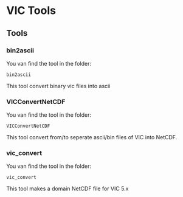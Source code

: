 # VIC Tools

## Tools

### bin2ascii
You van find the tool in the folder: 

`bin2ascii`

This tool convert binary vic files into ascii

### VICConvertNetCDF
You van find the tool in the folder: 

`VICConvertNetCDF`

This tool convert from/to seperate ascii/bin files of VIC into NetCDF.

### vic_convert
You van find the tool in the folder: 

`vic_convert`

This tool makes a domain NetCDF file for VIC 5.x
